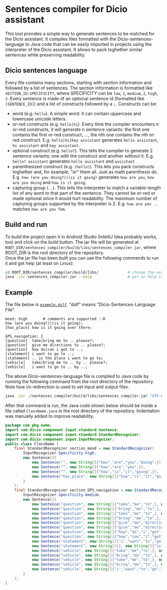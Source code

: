 # Sentences compiler for Dicio assistant
This tool provides a simple way to generate sentences to be matched for the Dicio assistant. It compiles files formatted with the Dicio-sentences-language to Java code that can be easily imported in projects using the interpreter of the Dicio assistant. It allows to pack toghether similar sentences while preserving readability.

## Dicio sentences language
Every file contains many sections, starting with section information and followed by a list of sentences. The section information is formatted like `SECTION_ID:SPECIFICITY`, where SPECIFICITY can be `low`, `1`, `medium`, `2`, `high`, `3`. Every sentence is made of an optional sentence id (formatted like `[SENTENCE_ID]`) and a list of constructs followed by a `;`. Constructs can be:
- word (e.g. `hello`). A simple word: it can contain uppercase and lowercase unicode letters.
- or-red constructs (e.g. `hello|hi`). Every time the compiler encounters n or-red constructs, it will generate n sentence variants: the first one contains the first or-red construct, ..., the nth one contains the nth or-red construct. E.g. `hello|hi|hey assistant` generates `hello assistant`, `hi assistant` and `hey assistant`.
- optional construct (e.g. `hello?`). This tells the compiler to generate 2 sentence variants: one with the construct and another without it. E.g. `hello? assistant` generates `hello assistant` and `assistant`
- parenthesized construct (e.g. `(hello)`). This lets you pack constructs toghether and, for example, "or" them all. Just as math parenthesis do. E.g. `how (are you doing?)|(is it going)` generates `how are you`, `how are you doing` and `how is it going`.
- capturing group (`..`). This tells the interpreter to match a variable-length list of any word to that part of the sentence. They cannot be or-red or made optional since it would hurt readability. The maximum number of capturing groups supported by the interpreter is 2. E.g. `how are you ..` matches `how are you Tom`.

## Build and run
To build the project open it in Android Studio (IntelliJ Idea probably works, too) and click on the build button. The jar file will be generated at `ROOT_DIR/sentences_compiler/build/libs/sentences_compiler.jar`, where ROOT_DIR is the root directory of the repository.  
Once the jar file has been built you can use the following commands to run it and get help (at least on Linux):
```sh
cd ROOT_DIR/sentences_compiler/build/libs/             # change the working directory to the build directory
java -jar sentences_compiler.jar --help                # get an help screen that explains the usage
```


## Example
The file below is [`example.dslf`](example.dslf). "dslf" means "Dicio-Sentences-Language File".
```
mood: high       # comments are supported :-D
how (are you doing?)|(is it going);
[has_place] how is it going over there;

GPS_navigation: 2
[question]  take|bring me to .. please?;
[question]  give me directions to .. please?;
[question]  how do|can i get to ..;
[statement] i want to go to ..;
[statement] .. is the place i want to go to;
[vehicle]   take|bring me to .. by .. please?;
[vehicle]   i want to go to .. by ..;
```
The above Dicio-sentences-language file is compiled to Java code by running the following command from the root directory of the repository. Note how i/o redirection is used to set input and output files.
```sh
java -jar ./sentences_compiler/build/libs/sentences_compiler.jar "UTF-8" java "section_" "com.pkg.name" "ClassName" < ./example.dslf > ./ClassName.java
```
After that command is run, the Java code shown below should be inside a file called `ClassName.java` in the root directory of the repository. Indentation was manually added to improve readability.
```java
package com.pkg.name;
import com.dicio.component.input.standard.Sentence;
import com.dicio.component.input.standard.StandardRecognizer;
import com.dicio.component.input.InputRecognizer;
public class ClassName {
    final StandardRecognizer section_mood = new StandardRecognizer(
        InputRecognizer.Specificity.high,
        new Sentence[]{
            new Sentence("", new String[]{"how","are","you","doing",}),
            new Sentence("", new String[]{"how","are","you",}),
            new Sentence("", new String[]{"how","is","it","going",}),
            new Sentence("has_place", new String[]{"how","is","it","going","over","there",}),
        }
    );
    final StandardRecognizer section_GPS_navigation = new StandardRecognizer(
        InputRecognizer.Specificity.medium,
        new Sentence[]{
            new Sentence("question", new String[]{"take","me","to",}, new String[]{"please",}),
            new Sentence("question", new String[]{"bring","me","to",}, new String[]{"please",}),
            new Sentence("question", new String[]{"take","me","to",}, new String[]{}),
            new Sentence("question", new String[]{"bring","me","to",}, new String[]{}),
            new Sentence("question", new String[]{"give","me","directions","to",}, new String[]{"please",}),
            new Sentence("question", new String[]{"give","me","directions","to",}, new String[]{}),
            new Sentence("question", new String[]{"how","do","i","get","to",}, new String[]{}),
            new Sentence("question", new String[]{"how","can","i","get","to",}, new String[]{}),
            new Sentence("statement", new String[]{"i","want","to","go","to",}, new String[]{}),
            new Sentence("statement", new String[]{}, new String[]{"is","the","place","i","want","to","go","to",}),
            new Sentence("vehicle", new String[]{"take","me","to",}, new String[]{"by",}, new String[]{"please",}),
            new Sentence("vehicle", new String[]{"bring","me","to",}, new String[]{"by",}, new String[]{"please",}),
            new Sentence("vehicle", new String[]{"take","me","to",}, new String[]{"by",}, new String[]{}),
            new Sentence("vehicle", new String[]{"bring","me","to",}, new String[]{"by",}, new String[]{}),
            new Sentence("vehicle", new String[]{"i","want","to","go","to",}, new String[]{"by",}, new String[]{}),
        }
    );
}
```